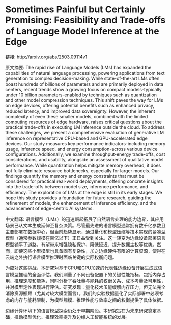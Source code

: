 # Sometimes Painful but Certainly Promising: Feasibility and Trade-offs of Language Model Inference at the Edge

链接: http://arxiv.org/abs/2503.09114v1

原文摘要:
The rapid rise of Language Models (LMs) has expanded the capabilities of
natural language processing, powering applications from text generation to
complex decision-making. While state-of-the-art LMs often boast hundreds of
billions of parameters and are primarily deployed in data centers, recent
trends show a growing focus on compact models-typically under 10 billion
parameters-enabled by techniques such as quantization and other model
compression techniques. This shift paves the way for LMs on edge devices,
offering potential benefits such as enhanced privacy, reduced latency, and
improved data sovereignty. However, the inherent complexity of even these
smaller models, combined with the limited computing resources of edge hardware,
raises critical questions about the practical trade-offs in executing LM
inference outside the cloud. To address these challenges, we present a
comprehensive evaluation of generative LM inference on representative CPU-based
and GPU-accelerated edge devices. Our study measures key performance
indicators-including memory usage, inference speed, and energy
consumption-across various device configurations. Additionally, we examine
throughput-energy trade-offs, cost considerations, and usability, alongside an
assessment of qualitative model performance. While quantization helps mitigate
memory overhead, it does not fully eliminate resource bottlenecks, especially
for larger models. Our findings quantify the memory and energy constraints that
must be considered for practical real-world deployments, offering concrete
insights into the trade-offs between model size, inference performance, and
efficiency. The exploration of LMs at the edge is still in its early stages. We
hope this study provides a foundation for future research, guiding the
refinement of models, the enhancement of inference efficiency, and the
advancement of edge-centric AI systems.

中文翻译:
语言模型（LMs）的迅速崛起拓展了自然语言处理的能力边界，其应用场景已从文本生成延伸至复杂决策。尽管最先进的语言模型通常拥有数千亿参数且主要部署在数据中心，但当前趋势显示，通过量化和模型压缩等技术实现的紧凑型模型（通常参数规模在百亿以下）正日益受到关注。这一转变为边缘设备部署语言模型铺平了道路，有望带来增强隐私保护、降低延迟、提升数据主权等优势。然而，即便这些小型模型也具备固有复杂性，加之边缘硬件有限的计算资源，使得在云端之外执行语言模型推理时面临关键的实际权衡问题。

为应对这些挑战，本研究对基于CPU和GPU加速的代表性边缘设备开展生成式语言模型推理的全面评估。我们测量了不同设备配置下的关键性能指标，包括内存占用、推理速度和能耗，同时分析了吞吐量与能耗的权衡关系、成本考量及可用性，并对模型定性表现进行评估。研究发现：量化技术虽能缓解内存压力，但无法完全消除资源瓶颈（尤其对较大模型而言）。我们的实验数据量化了实际部署中必须考虑的内存与能耗限制，为模型规模、推理性能与效率之间的权衡提供了具体依据。

边缘计算环境下的语言模型探索仍处于早期阶段。本研究旨在为未来研究奠定基础，推动模型优化、推理效率提升及边缘人工智能系统的发展。
